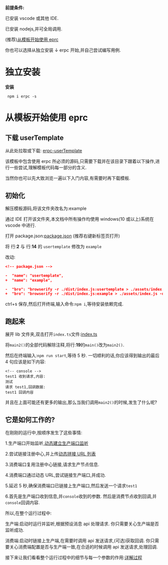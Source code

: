#

**前提条件:**

已安装 vscode 或其他 IDE.

已安装 nodejs,并可全局调用.

(推荐)[从模板开始使用 eprc](/quick-start?id=从模板开始使用-eprc)

你也可以选择从独立安装 ↓ erpc 开始,并自己尝试编写用例.

# 独立安装

**安装**

```npm
 npm i erpc -s
```

# 从模板开始使用 eprc

## 下载 userTemplate

从此处拉取或下载: [erpc-userTemplate](https://github.com/daoif/erpc-userTemplate)

该模板中包含使用 erpc 所必须的源码,只需要下载并在该目录下跟着以下操作,进行一些尝试,理解模板代码每一部分的含义.

当然你也可以先大致浏览一遍以下入门内容,有需要时再下载模板.

## 初始化

解压模板源码,将该文件夹改名为:example

通过 IDE 打开该文件夹,本文档中所有操作均使用 windows(10 或以上)系统在 vscode 中进行.

打开 package.json:[package.json](/template?id=packagejson ":target=_blank") (推荐右键新标签页打开)

将 行:**2** 与 行:**14** 的 `usertemplate` 修改为 `example`

改动:

```json
<!-- package.json -->

-  "name": "usertemplate",
+  "name": "example",

-  "bro": "browserify -r ./dist/index.js:usertemplate > ./assets/index.js -d ",
+  "bro": "browserify -r ./dist/index.js:example > ./assets/index.js -d ",
```

ctrl+s 保存,然后打开终端,输入命令:`npm i`,等待安装依赖完成.

## 跑起来

展开 lib 文件夹,双击打开`index.ts`文件:[index.ts](/template?id=libindexts)

将`main2()`的全部代码解除注释,将行:**19**的`main()`改为`main2()`.

然后在终端输入:`npm run start`,等待 5 秒.
一切顺利的话,你应该得到输出的最后 4 句应该是如下内容:

```console
<!-- console -->
test1 收到请求,内容:
测试
请求 test1,回调数据:
test1 回调内容
```

并且在上面可能还有更多的输出,那么当我们调用`main2()`的时候,发生了什么呢?

## 它是如何工作的?

在刚刚的运行中,按顺序发生了这些事情:

1.生产端口开始监听,[动态建立生产端口监听](/features?id=动态建立生产端口监听)

2.尝试链接注册中心,并上传[动态拼接 URL 列表](/features?id=动态拼接-url-列表)

3.消费端口复用注册中心链接,请求生产节点信息.

4.消费端口通过动态 URL,尝试链接生产端口,并成功.

5.延迟 5 秒,确保消费端口已链接上生产端口,然后发送一个请求`test1`

6.首先是生产端口收到信息,并`console`收到的参数. 然后是消费节点收到回调,并`console`回调内容.

所以,在整个运行过程中:

生产端:启动时运行并监听,根据预设消息 api 处理请求. 你只需要关心生产端是否监听成功.

消费端:启动时链接上生产端,在需要时调用 api 发送请求,(可选)获取回调. 你只需要关心消费端配置是否与生产端一致,在合适的时候调用 api 发送请求,处理回调.

接下来让我们看看整个运行过程中的细节与每一个参数的作用:[详解过程](/detailed)
